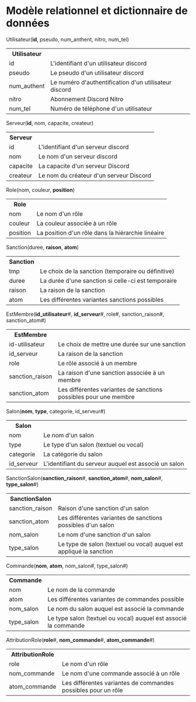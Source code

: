 # Modèle relationnel et dictionnaire de données

Utilisateur(__id__, pseudo, num_anthent, nitro, num_tel)
<table>
    <tr>
        <th>Utilisateur</th>
    </tr>
    <tr>
        <td>id</td>
        <td>L'identifiant d'un utilisateur discord</td>
    </tr>
        <tr>
        <td>pseudo</td>
        <td>Le pseudo d'un utilisateur discord</td>
    </tr>
        <tr>
        <td>num_authent</td>
        <td>Le numéro d'authentification d'un utilisateur discord</td>
    </tr>
        <tr>
        <td>nitro</td>
        <td>Abonnement Discord Nitro</td>
    </tr>
        <tr>
        <td>num_tel</td>
        <td>Numéro de téléphone d'un utilisateur</td>
    </tr>
</table>

Serveur(__id__, nom, capacite, createur)
<table>
    <tr>
        <th>Serveur</th>
    </tr>
    <tr>
        <td>id</td>
        <td>L'identifiant d'un serveur discord</td>
    </tr>
    <tr>
        <td>nom</td>
        <td>Le nom d'un serveur discord</td>
    </tr>
        <tr>
        <td>capacite</td>
        <td>La capacite d'un serveur Discord</td>
    </tr>
    <tr>
        <td>createur</td>
        <td>Le nom du créateur d'un serveur Discord</td>
    </tr>
</table>

Role(nom, couleur, __position__)
<table>
    <tr>
        <th>Role</th>
    </tr>
    <tr>
        <td>nom</td>
        <td>Le nom d'un rôle</td>
    </tr>
    <tr>
        <td>couleur</td>
        <td>La couleur associée à un rôle</td>
    </tr>
        <tr>
        <td>position</td>
        <td>La position d'un rôle dans la hiérarchie linéaire</td>
    </tr>
</table>

Sanction(duree, __raison__, __atom__)
<table>
    <tr>
        <th>Sanction</th>
    </tr>
    <tr>
        <td>
            tmp
        </td>
        <td>
            Le choix de la sanction (temporaire ou définitive)
        </td>
    </tr>
    <tr>
        <td>duree</td>
        <td>La durée d'une sanction si celle-ci est temporaire</td>
    </tr>
    <tr>
        <td>raison</td>
        <td>La raison de la sanction</td>
    </tr>
    <tr>
        <td>atom</td>
        <td>Les différentes variantes sanctions possibles</td>
    </tr>
</table>

EstMembre(__id_utilisateur__#, __id_serveur__#, role#, sanction_raison#, sanction_atom#)
<table>
    <tr>
        <th>EstMembre</th>
    </tr>
    <tr>
        <td>id-utilisateur</td>
        <td>Le choix de mettre une durée sur une sanction</td>
    </tr>
    <tr>
        <td>id_serveur</td>
        <td>La raison de la sanction</td>
    </tr>
    <tr>
        <td>role</td>
        <td>Le rôle associé à un membre</td>
    </tr>
    <tr>
        <td>sanction_raison</td>
        <td>La raison d'une sanction associée à un membre</td>
    </tr>
    <tr>
        <td>sanction_atom</td>
        <td>Les différentes variantes de sanctions possibles pour une membre</td>
    </tr>
</table>

Salon(__nom__, __type__, categorie, id_serveur#)
<table>
    <tr>
        <th>Salon</th>
    </tr>
    <tr>
        <td>nom</td>
        <td>Le nom d'un salon</td>
    </tr>
    <tr>
        <td>type</td>
        <td>Le type d'un salon (textuel ou vocal)</td>
    </tr>
    <tr>
        <td>categorie</td>
        <td>La catégorie du salon</td>
    </tr>
    <tr>
        <td>id_serveur</td>
        <td>L'identifiant du serveur auquel est associé un salon</td>
    </tr>
</table>

SanctionSalon(__sanction_raison__#, __sanction_atom__#, __nom_salon__#, __type_salon__#)
<table>
    <tr>
        <th>SanctionSalon</th>
    </tr>
    <tr>
        <td>sanction_raison</td>
        <td>Raison d'une sanction d'un salon</td>
    </tr>
    <tr>
        <td>sanction_atom</td>
        <td>Les différentes variantes de sanctions possibles d'un salon</td>
    </tr>
    <tr>
        <td>nom_salon</td>
        <td>Le nom d'une sanction d'un salon</td>
    </tr>
    <tr>
        <td>type_salon</td>
        <td>Le type de salon (textuel ou vocal) auquel est appliqué la sanction</td>
    </tr>
</table>

Commande(__nom__, __atom__, nom_salon#, type_salon#)
<table>
    <tr>
        <th>Commande</th>
    </tr>
    <tr>
        <td>nom</td>
        <td>Le nom de la commande</td>
    </tr>
    <tr>
        <td>atom</td>
        <td>Les différentes variantes de commandes possible</td>
    </tr>
    <tr>
        <td>nom_salon</td>
        <td>Le nom du salon auquel est associé la commande</td>
    </tr>
    <tr>
        <td>type_salon</td>
        <td>Le type salon (textuel ou vocal) auquel est associé la commande</td>
    </tr>
</table>

AttributionRole(__role__#, __nom_commande__#, __atom_commande__#)
<table>
    <tr>
        <th>AttributionRole</th>
    </tr>
    <tr>
        <td>role</td>
        <td>Le nom d'un rôle</td>
    </tr>
    <tr>
        <td>nom_commande</td>
        <td>Le nom d'une commande associé à un rôle</td>
    </tr>
    <tr>
        <td>atom_commande</td>
        <td>Les différentes variantes de commandes possibles pour un rôle</td>
    </tr>
</table>